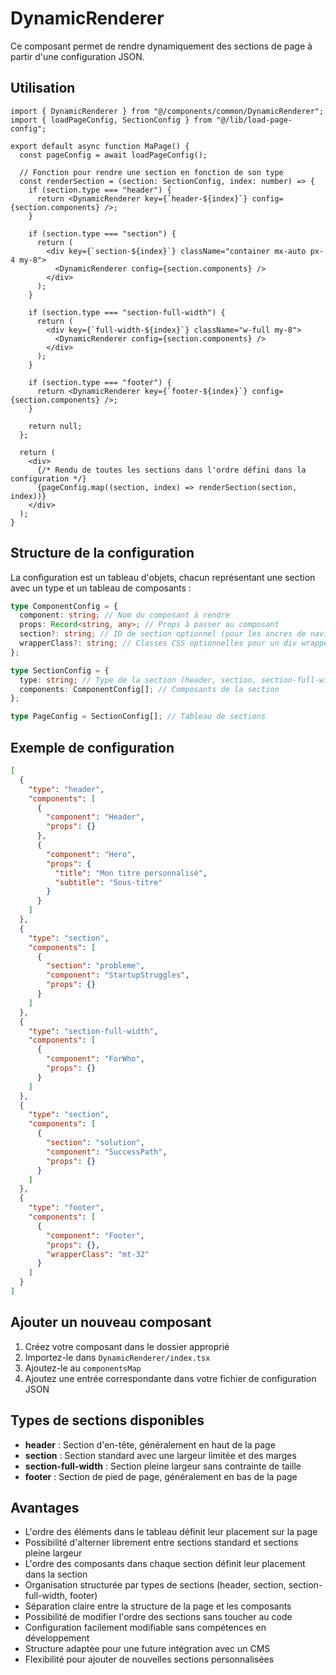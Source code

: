 # DynamicRenderer

Ce composant permet de rendre dynamiquement des sections de page à partir d'une configuration JSON.

## Utilisation

```tsx
import { DynamicRenderer } from "@/components/common/DynamicRenderer";
import { loadPageConfig, SectionConfig } from "@/lib/load-page-config";

export default async function MaPage() {
  const pageConfig = await loadPageConfig();

  // Fonction pour rendre une section en fonction de son type
  const renderSection = (section: SectionConfig, index: number) => {
    if (section.type === "header") {
      return <DynamicRenderer key={`header-${index}`} config={section.components} />;
    }

    if (section.type === "section") {
      return (
        <div key={`section-${index}`} className="container mx-auto px-4 my-8">
          <DynamicRenderer config={section.components} />
        </div>
      );
    }

    if (section.type === "section-full-width") {
      return (
        <div key={`full-width-${index}`} className="w-full my-8">
          <DynamicRenderer config={section.components} />
        </div>
      );
    }

    if (section.type === "footer") {
      return <DynamicRenderer key={`footer-${index}`} config={section.components} />;
    }

    return null;
  };

  return (
    <div>
      {/* Rendu de toutes les sections dans l'ordre défini dans la configuration */}
      {pageConfig.map((section, index) => renderSection(section, index))}
    </div>
  );
}
```

## Structure de la configuration

La configuration est un tableau d'objets, chacun représentant une section avec un type et un tableau de composants :

```typescript
type ComponentConfig = {
  component: string; // Nom du composant à rendre
  props: Record<string, any>; // Props à passer au composant
  section?: string; // ID de section optionnel (pour les ancres de navigation)
  wrapperClass?: string; // Classes CSS optionnelles pour un div wrapper
};

type SectionConfig = {
  type: string; // Type de la section (header, section, section-full-width, footer, etc.)
  components: ComponentConfig[]; // Composants de la section
};

type PageConfig = SectionConfig[]; // Tableau de sections
```

## Exemple de configuration

```json
[
  {
    "type": "header",
    "components": [
      {
        "component": "Header",
        "props": {}
      },
      {
        "component": "Hero",
        "props": {
          "title": "Mon titre personnalisé",
          "subtitle": "Sous-titre"
        }
      }
    ]
  },
  {
    "type": "section",
    "components": [
      {
        "section": "probleme",
        "component": "StartupStruggles",
        "props": {}
      }
    ]
  },
  {
    "type": "section-full-width",
    "components": [
      {
        "component": "ForWho",
        "props": {}
      }
    ]
  },
  {
    "type": "section",
    "components": [
      {
        "section": "solution",
        "component": "SuccessPath",
        "props": {}
      }
    ]
  },
  {
    "type": "footer",
    "components": [
      {
        "component": "Footer",
        "props": {},
        "wrapperClass": "mt-32"
      }
    ]
  }
]
```

## Ajouter un nouveau composant

1. Créez votre composant dans le dossier approprié
2. Importez-le dans `DynamicRenderer/index.tsx`
3. Ajoutez-le au `componentsMap`
4. Ajoutez une entrée correspondante dans votre fichier de configuration JSON

## Types de sections disponibles

- **header** : Section d'en-tête, généralement en haut de la page
- **section** : Section standard avec une largeur limitée et des marges
- **section-full-width** : Section pleine largeur sans contrainte de taille
- **footer** : Section de pied de page, généralement en bas de la page

## Avantages

- L'ordre des éléments dans le tableau définit leur placement sur la page
- Possibilité d'alterner librement entre sections standard et sections pleine largeur
- L'ordre des composants dans chaque section définit leur placement dans la section
- Organisation structurée par types de sections (header, section, section-full-width, footer)
- Séparation claire entre la structure de la page et les composants
- Possibilité de modifier l'ordre des sections sans toucher au code
- Configuration facilement modifiable sans compétences en développement
- Structure adaptée pour une future intégration avec un CMS
- Flexibilité pour ajouter de nouvelles sections personnalisées
